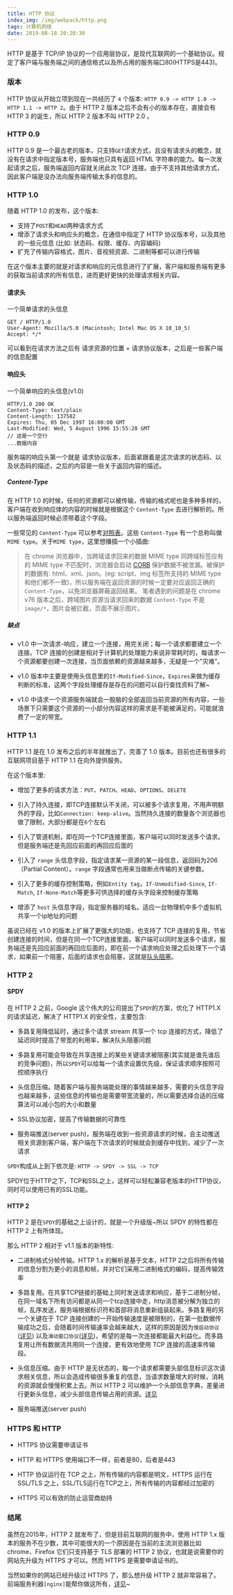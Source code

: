```yaml
---
title: HTTP 协议
index_img: /img/webpack/http.png
tags: 计算机网络
date: 2019-08-18 20:20:30
---
```


HTTP 是基于 TCP/IP 协议的一个应用层协议，是现代互联网的一个基础协议。规定了客户端与服务端之间的通信格式以及所占用的服务端口80(HTTPS是443)。

### 版本

HTTP 协议从开始立项到现在一共经历了 `4` 个版本: `HTTP 0.9 -> HTTP 1.0 -> HTTP 1.1 -> HTTP 2`。由于 HTTP 2 版本之后不会有小的版本存在，直接会有 HTTP 3 的诞生，所以 HTTP 2 版本不叫 HTTP 2.0 。

### HTTP 0.9

HTTP 0.9 是一个最古老的版本，只支持`GET`请求方式，且没有请求头的概念，就没有在请求中指定版本号，服务端也只具有返回 HTML 字符串的能力。每一次发起请求之后，服务端返回内容就关闭此次 TCP 连接。由于不支持其他请求方式，因此客户端是没办法向服务端传输太多的信息的。

### HTTP 1.0

随着 HTTP 1.0 的发布，这个版本:

- 支持了`POST`和`HEAD`两种请求方式
- 增添了请求头和响应头的概念，在通信中指定了 HTTP 协议版本号，以及其他的一些元信息 (比如: 状态码、权限、缓存、内容编码)
- 扩充了传输内容格式，图片、音视频资源、二进制等都可以进行传输

在这个版本主要的就是对请求和响应的元信息进行了扩展，客户端和服务端有更多的获取当前请求的所有信息，进而更好更快的处理请求相关内容。

#### 请求头

一个简单请求的头信息

```header
GET / HTTP/1.0
User-Agent: Mozilla/5.0 (Macintosh; Intel Mac OS X 10_10_5)
Accept: */*
```

可以看到在请求方法之后有 请求资源的位置 + 请求协议版本，之后是一些客户端的信息配置

#### 响应头

一个简单响应的头信息(v1.0)

```header
HTTP/1.0 200 OK
Content-Type: text/plain
Content-Length: 137582
Expires: Thu, 05 Dec 1997 16:00:00 GMT
Last-Modified: Wed, 5 August 1996 15:55:28 GMT
// 这是一个空行
...数据内容
```

服务端的响应头第一个就是 请求协议版本，后面紧跟着是这次请求的状态码、以及状态码的描述，之后的内容是一些关于返回内容的描述。

##### Content-Type

在 HTTP 1.0 的时候，任何的资源都可以被传输，传输的格式呢也是多种多样的，客户端在收到响应体的内容的时候就是根据这个 `Content-Type` 去进行解析的。所以服务端返回时候必须带着这个字段。

一些常见的 `Content-Type` 可以参考[对照表](http://tool.oschina.net/commons/)。这些 `Content-Type` 有一个总称叫做`MIME type`。关于`MIME type`，这里想播插一个小插曲:

> 在 chrome 浏览器中，当跨域请求回来的数据 MIME type 同跨域标签应有的 MIME type 不匹配时，浏览器会启动 [CORB](https://www.chromium.org/Home/chromium-security/corb-for-developers) 保护数据不被泄漏。被保护的数据有: html、xml、json。(eg: script、img 标签所支持的 MIME type和他们都不一致)，所以服务端在返回资源的时候一定要对应返回正确的 `Content-Type`，以免浏览器屏蔽返回结果。
> 笔者遇到的问题是在 chrome v76 版本之后，跨域图片资源当请求回来的数据 `Content-Type` 不是 `image/*`，图片会被拦截，页面不展示图片。

##### 缺点

- v1.0 中一次请求-响应，建立一个连接，用完关闭；每一个请求都要建立一个连接。TCP 连接的创建是相对于计算机的处理能力来说非常耗时的，每请求一个资源都要创建一次连接，当页面依赖的资源越来越多，无疑是一个"灾难"。

- v1.0 版本中主要是使用头信息里的`If-Modified-Since`，`Expires`来做为缓存判断的标准，这两个字段处理缓存是存在的问题可以自行查找资料了解~

- v1.0 中请求一个资源服务端就会一股脑的全部返回当前资源的所有内容，一些场景下只需要这个资源的一小部分内容这样的需求是不能被满足的，可能就浪费了一定的带宽。

### HTTP 1.1

HTTP 1.1 是在 1.0 发布之后的半年就推出了，完善了 1.0 版本。目前也还有很多的互联网项目基于 HTTP 1.1 在向外提供服务。

在这个版本里:

- 增加了更多的请求方法：`PUT`、`PATCH`、`HEAD`、`OPTIONS`、`DELETE`

- 引入了持久连接，即TCP连接默认不关闭，可以被多个请求复用，不用声明额外的字段，比如`Connection: keep-alive`。当然持久连接的数量各个浏览器也做了限制，大部分都是在`6`个左右

- 引入了管道机制，即在同一个TCP连接里面，客户端可以同时发送多个请求。但是服务端还是先回应前面的再回应后面的

- 引入了 `range` 头信息字段，指定请求某一资源的某一段信息，返回码为206（Partial Content）。`range` 字段通常也用来当做断点传输的关键参数。

- 引入了更多的缓存控制策略，例如`Entity tag`，`If-Unmodified-Since`, `If-Match`, `If-None-Match`等更多可供选择的缓存头字段来控制缓存策略

- 增添了 `host` 头信息字段，指定服务器的域名。适应一台物理机中多个虚拟机共享一个ip地址的问题

虽说已经在 v1.0 的版本上扩展了更强大的功能，也支持了 TCP 连接的复用，节省创建连接的时间，但是在同一个TCP连接里面，客户端可以同时发送多个请求，服务端还是先回应前面的再回应后面的，即在前一个请求响应处理之后处理下一个请求，如果前一个阻塞，后面的请求也会阻塞，这就是[队头阻塞](https://zh.wikipedia.org/wiki/%E9%98%9F%E5%A4%B4%E9%98%BB%E5%A1%9E)。

### HTTP 2

#### SPDY

在 HTTP 2 之前，Google 这个伟大的公司提出了`SPDY`的方案，优化了 HTTP1.X 的请求延迟，解决了 HTTP1.X 的安全性，主要包含:

- 多路复用降低延时，通过多个请求 stream 共享一个 tcp 连接的方式，降低了延迟同时提高了带宽的利用率，解决队头阻塞问题

- 多路复用可能会导致在共享连接上的某些关键请求被阻塞(其实就是谁先谁后的竞争问题)，所以`SPDY`可以给每一个请求设置优先级，保证请求顺序按照可控顺序执行

- 头信息压缩。随着客户端与服务端能处理的事情越来越多，需要的头信息字段也越来越多，这些信息的传输也是需要带宽流量的，所以需要选择合适的压缩算法可以减小包的大小和数量

- SSL协议加密，提高了传输数据的可靠性

- 服务端推送(server push)，服务端在收到一些资源请求的时候，会主动推送相关资源到客户端，客户端在下次请求的时候就会到缓存中找到，减少了一次请求

`SPDY`构成从上到下依次是: `HTTP -> SPDY -> SSL -> TCP`

SPDY位于HTTP之下，TCP和SSL之上，这样可以轻松兼容老版本的HTTP协议，同时可以使用已有的SSL功能。

#### HTTP 2

HTTP 2 是在`SPDY`的基础之上设计的，就是一个升级版~所以 SPDY 的特性都在 HTTP 2 上有所体现。

那么 HTTP 2 相对于 v1.1 版本的新特性:

- 二进制格式分帧传输。HTTP 1.x 的解析是基于文本，HTTP 2之后将所有传输的信息分割为更小的消息和帧，并对它们采用二进制格式的编码，提高传输效率

- 多路复用。在共享TCP链接的基础上同时发送请求和响应，基于二进制分帧，在同一域名下所有访问都是从同一个tcp连接中走，http消息被分解为独立的帧，乱序发送，服务端根据标识符和首部将消息重新组装起来。多路复用的另一个关键在于 TCP 连接创建的一开始传输速度是被限制的，在第一批数据传输成功之后，会随着时间传输速率会越来越大，这样的原因是因为`慢启动协议`([详见](https://baike.baidu.com/item/%E6%85%A2%E5%90%AF%E5%8A%A8/8242395)) 以及`滑动窗口协议`([详见](https://baike.baidu.com/item/%E6%BB%91%E5%8A%A8%E7%AA%97%E5%8F%A3%E5%8D%8F%E8%AE%AE/10291557?fr=aladdin))，希望的是每一次连接都能最大利益化。而多路复用让所有数据流共用同一个连接，更有效地使用 TCP 连接的高速率传输段。

- 头信息压缩。由于 HTTP 是无状态的，每一个请求都需要头部信息标识这次请求相关信息，所以会造成传输很多重复的信息，当请求数量增大的时候，消耗的资源就会慢慢积累上去。所以 HTTP 2 可以维护一个头部信息字典，差量进行更新头信息，减少头部信息传输占用的资源。[详见](https://imququ.com/post/header-compression-in-http2.html)

- 服务端推送(server push)

### HTTPS 和 HTTP

- HTTPS 协议需要申请证书

- HTTP 和 HTTPS 使用端口不一样，前者是80，后者是443

- HTTP 协议运行在 TCP 之上，所有传输的内容都是明文，HTTPS 运行在 SSL/TLS 之上，SSL/TLS运行在TCP之上，所有传输的内容都经过加密的

- HTTPS 可以有效的防止运营商劫持

### 结尾

虽然在2015年，HTTP 2 就发布了，但是目前互联网的服务中，使用 HTTP 1.x 版本的服务不在少数，其中可能很大的一个原因是在当前的主流浏览器比如 chrome、Firefox 它们只支持基于 TLS 部署的 HTTP 2 协议，也就是说需要你的网站先升级为 HTTPS 才可以。然而 HTTPS 是需要申请证书的。

当然如果你的网站已经升级过 HTTPS 了，那么想升级 HTTP 2 就非常容易了。前端服务利器`[nginx]`能帮你做这所有，[详见]((https://www.nginx.com/blog/nginx-1-9-5/))~

